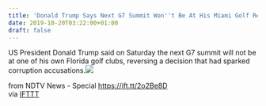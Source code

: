 ```yaml
---
title: 'Donald Trump Says Next G7 Summit Won''t Be At His Miami Golf Resort'
date: 2019-10-20T03:22:00+01:00
draft: false
---
```


US President Donald Trump said on Saturday the next G7 summit will not be at one of his own Florida golf clubs, reversing a decision that had sparked corruption accusations.![](http://feeds.feedburner.com/~r/NDTV-LatestNews/~4/IcI5rNB0cos)  
  
from NDTV News - Special https://ift.tt/2o2Be8D  
via [IFTTT](https://ifttt.com/?ref=da&site=blogger)
